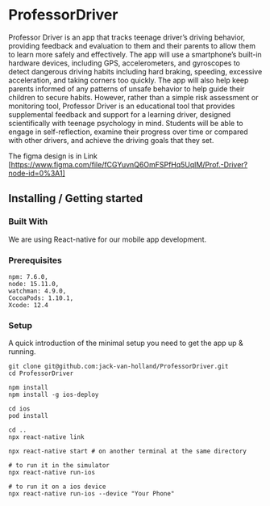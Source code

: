 # ProfessorDriver

Professor Driver is an app that tracks teenage driver’s driving behavior, providing feedback and evaluation to them and their parents to allow them to learn more safely and effectively. The app will use a smartphone’s built-in hardware devices, including GPS, accelerometers, and gyroscopes to detect dangerous driving habits including hard braking, speeding, excessive acceleration, and taking corners too quickly. The app will also help keep parents informed of any patterns of unsafe behavior to help guide their children to secure habits. However, rather than a simple risk assessment or monitoring tool, Professor Driver is an educational tool that provides supplemental feedback and support for a learning driver, designed scientifically with teenage psychology in mind. Students will be able to engage in self-reflection, examine their progress over time or compared with other drivers, and achieve the driving goals that they set. 

The figma design is in Link [https://www.figma.com/file/fCGYuvnQ6OmFSPfHq5UqlM/Prof.-Driver?node-id=0%3A1]

## Installing / Getting started

### Built With
We are using React-native for our mobile app development.

### Prerequisites
    npm: 7.6.0,
    node: 15.11.0,
    watchman: 4.9.0,
    CocoaPods: 1.10.1,
    Xcode: 12.4
    
### Setup

A quick introduction of the minimal setup you need to get the app up & running.

```shell
git clone git@github.com:jack-van-holland/ProfessorDriver.git
cd ProfessorDriver

npm install 
npm install -g ios-deploy

cd ios
pod install

cd ..
npx react-native link

npx react-native start # on another terminal at the same directory

# to run it in the simulator
npx react-native run-ios

# to run it on a ios device
npx react-native run-ios --device "Your Phone"
```
